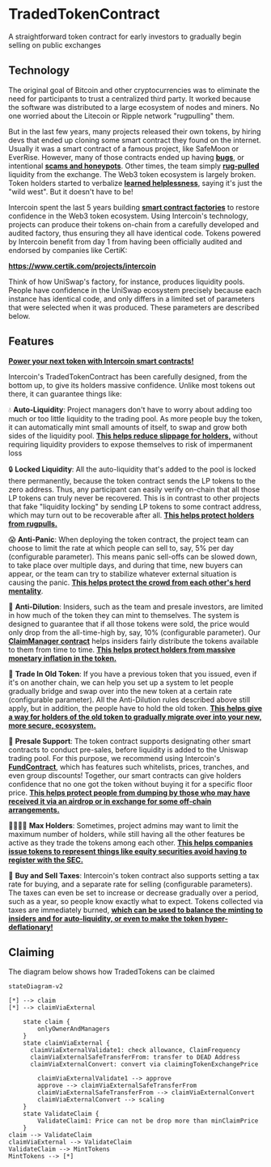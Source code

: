 # TradedTokenContract
A straightforward token contract for early investors to gradually begin selling on public exchanges

## Technology

The original goal of Bitcoin and other cryptocurrencies was to eliminate the need for participants to trust a centralized third party. It worked because the software was distributed to a large ecosystem of nodes and miners. No one worried about the Litecoin or Ripple network "rugpulling" them.

But in the last few years, many projects released their own tokens, by hiring devs that ended up cloning some smart contract they found on the internet. Usually it was a smart contract of a famous project, like SafeMoon or EverRise. However, many of those contracts ended up having **[bugs](https://community.intercoin.app/t/safemoon-upgrade-has-a-fatal-bug-public-burn-function/2778)**, or intentional **[scams and honeypots](https://www.youtube.com/watch?v=bs_-tu9qgM8)**. Other times, the team simply **[rug-pulled](https://www.bankrate.com/investing/what-is-a-rug-pull/)** liquidity from the exchange. The Web3 token ecosystem is largely broken. Token holders started to verbalize **[learned helplessness](https://en.wikipedia.org/wiki/Learned_helplessness)**, saying it's just the "wild west". But it doesn't have to be!

Intercoin spent the last 5 years building **[smart contract factories](https://community.intercoin.app/t/intercoin-smart-contract-security/2759)** to restore confidence in the Web3 token ecosystem. Using Intercoin's technology, projects can produce their tokens on-chain from a carefully developed and audited factory, thus ensuring they all have identical code. Tokens powered by Intercoin benefit from day 1 from having been officially audited and endorsed by companies like CertiK:

**https://www.certik.com/projects/intercoin**

Think of how UniSwap's factory, for instance, produces liquidity pools. People have confidence in the UniSwap ecosystem precisely because each instance has identical code, and only differs in a limited set of parameters that were selected when it was produced. These parameters are described below.

## Features

**[Power your next token with Intercoin smart contracts!](https://community.intercoin.app/t/power-your-next-token-with-intercoins-smart-contracts/2832)**

Intercoin's TradedTokenContract has been carefully designed, from the bottom up, to give its holders massive confidence. Unlike most tokens out there, it can guarantee things like:

💧 **Auto-Liquidity**: Project managers don't have to worry about adding too much or too little liquidity to the trading pool. As more people buy the token, it can automatically mint small amounts of itself, to swap and grow both sides of the liquidity pool. **[This helps reduce slippage for holders,](https://redefine.net/media/uniswap/)** without requiring liquidity providers to expose themselves to risk of impermanent loss

🔒 **Locked Liquidity**: All the auto-liquidity that's added to the pool is locked there permanently, because the token contract sends the LP tokens to the zero address. Thus, any participant can easily verify on-chain that all those LP tokens can truly never be recovered. This is in contrast to other projects that fake "liquidity locking" by sending LP tokens to some contract address, which may turn out to be recoverable after all. **[This helps protect holders from rugpulls.](https://cointelegraph.com/explained/crypto-rug-pulls-what-is-a-rug-pull-in-crypto-and-6-ways-to-spot-it)**

😱 **Anti-Panic**: When deploying the token contract, the project team can choose to limit the rate at which people can sell to, say, 5% per day (configurable parameter). This means panic sell-offs can be slowed down, to take place over multiple days, and during that time, new buyers can appear, or the team can try to stabilize whatever external situation is causing the panic. **[This helps protect the crowd from each other's herd mentality](https://www.washingtonpost.com/wellness/2022/10/31/seoul-crowd-crush-how-to-survive/)**.

🚰 **Anti-Dilution**: Insiders, such as the team and presale investors, are limited in how much of the token they can mint to themselves. The system is designed to guarantee that if all those tokens were sold, the price would only drop from the all-time-high by, say, 10% (configurable parameter). Our **[ClaimManager contract](https://github.com/Intercoin/TradedTokenContract/blob/main/contracts/ClaimManager.sol)** helps insiders fairly distribute the tokens available to them from time to time. **[This helps protect holders from massive monetary inflation in the token.](https://learn.bybit.com/crypto/inflationary-vs-deflationary-cryptocurrency/)**

🙌 **Trade In Old Token**: If you have a previous token that you issued, even if it's on another chain, we can help you set up a system to let people gradually bridge and swap over into the new token at a certain rate (configurable parameter). All the Anti-Dilution rules described above still apply, but in addition, the people have to hold the old token. **[This helps give a way for holders of the old token to gradually migrate over into your new, more secure, ecosystem.](https://mantraomniverse.medium.com/om-token-v2-migration-step-by-step-guide-e26e04196d29)**

🎁 **Presale Support**: The token contract supports designating other smart contracts to conduct pre-sales, before liquidity is added to the Uniswap trading pool. For this purpose, we recommend using Intercoin's **[FundContract](https://github.com/Intercoin/FundContract)**, which has features such whitelists, prices, tranches, and even group discounts! Together, our smart contracts can give holders confidence that no one got the token without buying it for a specific floor price. **[This helps protect people from dumping by those who may have received it via an airdrop or in exchange for some off-chain arrangements.](https://ontropy.substack.com/p/why-99-of-airdrops-dump)**

👨‍👨‍👧‍👦 **Max Holders**: Sometimes, project admins may want to limit the maximum number of holders, while still having all the other features be active as they trade the tokens among each other. **[This helps companies issue tokens to represent things like equity securities avoid having to register with the SEC.](https://www.investopedia.com/terms/1/2000-investor-limit.asp)**

🛒 **Buy and Sell Taxes**: Intercoin's token contract also supports setting a tax rate for buying, and a separate rate for selling (configurable parameters). The taxes can even be set to increase or decrease gradually over a period, such as a year, so people know exactly what to expect. Tokens collected via taxes are immediately burned, **[which can be used to balance the minting to insiders and for auto-liquidity, or even to make the token hyper-deflationary!](https://www.yahoo.com/video/deflationary-tokens-empower-crypto-project-153845806.html)**

## Claiming
The diagram below shows how TradedTokens can be claimed

```mermaid
stateDiagram-v2

[*] --> claim
[*] --> сlaimViaExternal

    state claim {
        onlyOwnerAndManagers
    }
    state сlaimViaExternal {
      сlaimViaExternalValidate1: check allowance, ClaimFrequency
      сlaimViaExternalSafeTransferFrom: transfer to DEAD Address
      сlaimViaExternalConvert: convert via claimingTokenExchangePrice
      
        сlaimViaExternalValidate1 --> approve
        approve --> сlaimViaExternalSafeTransferFrom
        сlaimViaExternalSafeTransferFrom --> сlaimViaExternalConvert
        сlaimViaExternalConvert --> scaling
    }
    state ValidateClaim {
        ValidateClaim1: Price can not be drop more than minClaimPrice
    }
claim --> ValidateClaim
сlaimViaExternal --> ValidateClaim
ValidateClaim --> MintTokens
MintTokens --> [*]
```
